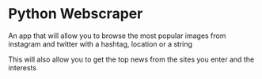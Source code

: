 # Python Webscraper
An app that will allow you to browse the most popular images from instagram and twitter with a hashtag, location or a string

This will also allow you to get the top news from the sites you enter and the interests
 